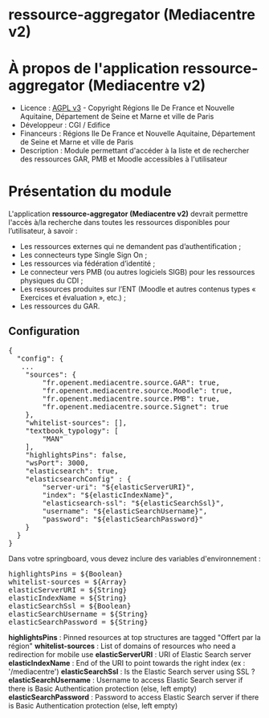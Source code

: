 # ressource-aggregator (Mediacentre v2)

# À propos de l'application ressource-aggregator (Mediacentre v2)
* Licence : [AGPL v3](http://www.gnu.org/licenses/agpl.txt) - Copyright Régions Ile De France et Nouvelle Aquitaine, Département de Seine et Marne et ville de Paris
* Développeur : CGI / Edifice
* Financeurs : Régions Ile De France et Nouvelle Aquitaine, Département de Seine et Marne et ville de Paris
* Description : Module permettant d'accéder à la liste et de rechercher des ressources GAR, PMB et Moodle accessibles à l'utilisateur

# Présentation du module

L'application **ressource-aggregator (Mediacentre v2)** devrait permettre l'accès à/la recherche dans toutes les ressources disponibles pour l’utilisateur, à savoir :
 - Les ressources externes qui ne demandent pas d’authentification ;
 - Les connecteurs type Single Sign On ;
 - Les ressources via fédération d’identité ;
 - Le connecteur vers PMB (ou autres logiciels SIGB) pour les ressources physiques du CDI ;
 - Les ressources produites sur l’ENT (Moodle et autres contenus types « Exercices et évaluation », etc.) ;
 - Les ressources du GAR.

## Configuration
<pre>
{
  "config": {
   ...
    "sources": {
        "fr.openent.mediacentre.source.GAR": true,
        "fr.openent.mediacentre.source.Moodle": true,
        "fr.openent.mediacentre.source.PMB": true,
        "fr.openent.mediacentre.source.Signet": true
    },
    "whitelist-sources": [],
    "textbook_typology": [
        "MAN"
    ],
    "highlightsPins": false,
    "wsPort": 3000,
    "elasticsearch": true,
    "elasticsearchConfig" : {
        "server-uri": "${elasticServerURI}",
        "index": "${elasticIndexName}",
        "elasticsearch-ssl": "${elasticSearchSsl}",
        "username": "${elasticSearchUsername}",
        "password": "${elasticSearchPassword}"
    }
  }
}
</pre>

Dans votre springboard, vous devez inclure des variables d'environnement :

<pre>
highlightsPins = ${Boolean}
whitelist-sources = ${Array}
elasticServerURI = ${String}
elasticIndexName = ${String}
elasticSearchSsl = ${Boolean}
elasticSearchUsername = ${String}
elasticSearchPassword = ${String}
</pre>

**highlightsPins** : Pinned resources at top structures are tagged "Offert par la région"
**whitelist-sources** : List of domains of resources who need a redirection for mobile use
**elasticServerURI** : URI of Elastic Search server
**elasticIndexName** : End of the URI to point towards the right index (ex : '/mediacentre')
**elasticSearchSsl** : Is the Elastic Search server using SSL ?
**elasticSearchUsername** : Username to access Elastic Search server if there is Basic Authentication protection (else, left empty)
**elasticSearchPassword** : Password to access Elastic Search server if there is Basic Authentication protection (else, left empty)

